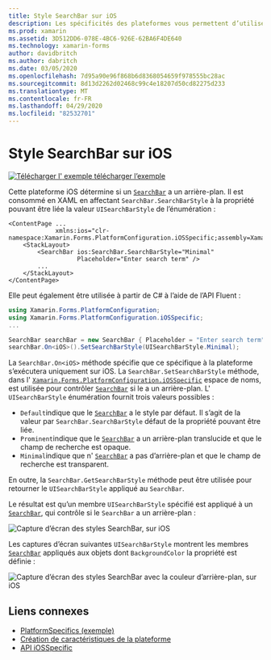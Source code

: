 ```yaml
---
title: Style SearchBar sur iOS
description: Les spécificités des plateformes vous permettent d’utiliser des fonctionnalités uniquement disponibles sur une plateforme spécifique, sans implémenter de convertisseurs ou d’effets personnalisés. Cet article explique comment utiliser le propre à la plateforme iOS qui contrôle si un SearchBar a un arrière-plan.
ms.prod: xamarin
ms.assetid: 3D512DD6-078E-4BC6-926E-62BA6F4DE640
ms.technology: xamarin-forms
author: davidbritch
ms.author: dabritch
ms.date: 03/05/2020
ms.openlocfilehash: 7d95a90e96f868b6d8368054659f978555bc28ac
ms.sourcegitcommit: 8d13d2262d02468c99c4e18207d50cd82275d233
ms.translationtype: MT
ms.contentlocale: fr-FR
ms.lasthandoff: 04/29/2020
ms.locfileid: "82532701"
---
```

# <a name="searchbar-style-on-ios"></a>Style SearchBar sur iOS

[![Télécharger l'](~/media/shared/download.png) exemple télécharger l’exemple](https://docs.microsoft.com/samples/xamarin/xamarin-forms-samples/userinterface-platformspecifics)

Cette plateforme iOS détermine si un [`SearchBar`](xref:Xamarin.Forms.SearchBar) a un arrière-plan. Il est consommé en XAML en affectant `SearchBar.SearchBarStyle` à la propriété pouvant être liée la valeur `UISearchBarStyle` de l’énumération :

```xaml
<ContentPage ...
             xmlns:ios="clr-namespace:Xamarin.Forms.PlatformConfiguration.iOSSpecific;assembly=Xamarin.Forms.Core">
    <StackLayout>
        <SearchBar ios:SearchBar.SearchBarStyle="Minimal"
                   Placeholder="Enter search term" />
        ...
    </StackLayout>
</ContentPage>
```

Elle peut également être utilisée à partir de C# à l’aide de l’API Fluent :

```csharp
using Xamarin.Forms.PlatformConfiguration;
using Xamarin.Forms.PlatformConfiguration.iOSSpecific;
...

SearchBar searchBar = new SearchBar { Placeholder = "Enter search term" };
searchBar.On<iOS>().SetSearchBarStyle(UISearchBarStyle.Minimal);
```

La `SearchBar.On<iOS>` méthode spécifie que ce spécifique à la plateforme s’exécutera uniquement sur iOS. La `SearchBar.SetSearchBarStyle` méthode, dans l' [`Xamarin.Forms.PlatformConfiguration.iOSSpecific`](xref:Xamarin.Forms.PlatformConfiguration.iOSSpecific) espace de noms, est utilisée pour contrôler [`SearchBar`](xref:Xamarin.Forms.SearchBar) si le a un arrière-plan. L' `UISearchBarStyle` énumération fournit trois valeurs possibles :

- `Default`indique que le [`SearchBar`](xref:Xamarin.Forms.SearchBar) a le style par défaut. Il s’agit de la valeur par `SearchBar.SearchBarStyle` défaut de la propriété pouvant être liée.
- `Prominent`indique que le [`SearchBar`](xref:Xamarin.Forms.SearchBar) a un arrière-plan translucide et que le champ de recherche est opaque.
- `Minimal`indique que n' [`SearchBar`](xref:Xamarin.Forms.SearchBar) a pas d’arrière-plan et que le champ de recherche est transparent.

En outre, la `SearchBar.GetSearchBarStyle` méthode peut être utilisée pour retourner le `UISearchBarStyle` appliqué au `SearchBar`.

Le résultat est qu’un membre `UISearchBarStyle` spécifié est appliqué à un [`SearchBar`](xref:Xamarin.Forms.SearchBar), qui contrôle si le `SearchBar` a un arrière-plan :

![Capture d’écran des styles SearchBar, sur iOS](searchbar-style-images/searchbar-styles.png "Styles SearchBar sur iOS")

Les captures d’écran suivantes `UISearchBarStyle` montrent les membres [`SearchBar`](xref:Xamarin.Forms.SearchBar) appliqués aux objets dont `BackgroundColor` la propriété est définie :

![Capture d’écran des styles SearchBar avec la couleur d’arrière-plan, sur iOS](searchbar-style-images/searchbar-background-styles.png "Styles SearchBar avec couleur d’arrière-plan sur iOS")

## <a name="related-links"></a>Liens connexes

- [PlatformSpecifics (exemple)](https://docs.microsoft.com/samples/xamarin/xamarin-forms-samples/userinterface-platformspecifics)
- [Création de caractéristiques de la plateforme](~/xamarin-forms/platform/platform-specifics/index.md#creating-platform-specifics)
- [API iOSSpecific](xref:Xamarin.Forms.PlatformConfiguration.iOSSpecific)
